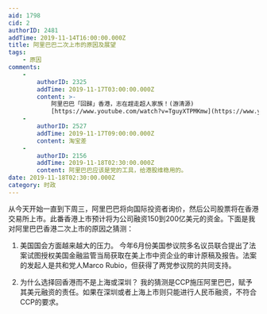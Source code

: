 ```yaml
---
aid: 1798
cid: 2
authorID: 2481
addTime: 2019-11-14T16:00:00.000Z
title: 阿里巴巴二次上市的原因及展望
tags:
    - 原因
comments:
    -
        authorID: 2325
        addTime: 2019-11-17T03:00:00.000Z
        content: >-
            阿里巴巴「回歸」香港，志在趕走超人家族！(游清源)
            [https://www.youtube.com/watch?v=TguyXTPMKmw](https://www.youtube.com/watch?v=TguyXTPMKmw)
    -
        authorID: 2527
        addTime: 2019-11-17T09:00:00.000Z
        content: 淘宝差
    -
        authorID: 2156
        addTime: 2019-11-18T02:30:00.000Z
        content: 阿里巴巴应该是党的工具，给港股维稳用的。
date: 2019-11-18T02:30:00.000Z
category: 时政
---
```


从今天开始一直到下周三，阿里巴巴将向国际投资者询价，然后公司股票将在香港交易所上市。此番香港上市预计将为公司融资150到200亿美元的资金。下面是我对阿里巴巴香港二次上市的原因之猜测：

1.  美国国会方面越来越大的压力。 今年6月份美国参议院多名议员联合提出了法案试图授权美国金融监管当局获取在美上市中资企业的审计原稿及报告。法案的发起人是共和党人Marco Rubio，但获得了两党参议院的共同支持。
    
2.  为什么选择回香港而不是上海或深圳？ 我的猜测是CCP施压阿里巴巴，赋予其美元融资的责任。如果在深圳或者上海上市则只能进行人民币融资，不符合CCP的要求。
